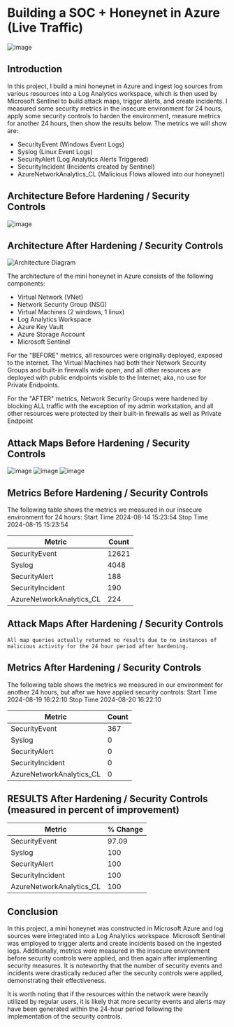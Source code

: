 # Building a SOC + Honeynet in Azure (Live Traffic)
![image](https://github.com/user-attachments/assets/4e907827-b012-4b49-9052-7f3496a047ac)

## Introduction

In this project, I build a mini honeynet in Azure and ingest log sources from various resources into a Log Analytics workspace, which is then used by Microsoft Sentinel to build attack maps, trigger alerts, and create incidents. I measured some security metrics in the insecure environment for 24 hours, apply some security controls to harden the environment, measure metrics for another 24 hours, then show the results below. The metrics we will show are:

- SecurityEvent (Windows Event Logs)
- Syslog (Linux Event Logs)
- SecurityAlert (Log Analytics Alerts Triggered)
- SecurityIncident (Incidents created by Sentinel)
- AzureNetworkAnalytics_CL (Malicious Flows allowed into our honeynet)

## Architecture Before Hardening / Security Controls
![image](https://github.com/user-attachments/assets/537486cc-4b71-4e2a-8c92-2b14c4a2fc68)

## Architecture After Hardening / Security Controls
![Architecture Diagram](https://i.imgur.com/YQNa9Pp.jpg)

The architecture of the mini honeynet in Azure consists of the following components:

- Virtual Network (VNet)
- Network Security Group (NSG)
- Virtual Machines (2 windows, 1 linux)
- Log Analytics Workspace
- Azure Key Vault
- Azure Storage Account
- Microsoft Sentinel

For the "BEFORE" metrics, all resources were originally deployed, exposed to the internet. The Virtual Machines had both their Network Security Groups and built-in firewalls wide open, and all other resources are deployed with public endpoints visible to the Internet; aka, no use for Private Endpoints.

For the "AFTER" metrics, Network Security Groups were hardened by blocking ALL traffic with the exception of my admin workstation, and all other resources were protected by their built-in firewalls as well as Private Endpoint

## Attack Maps Before Hardening / Security Controls

![image](https://github.com/user-attachments/assets/b5f32300-d6dd-496b-ab4a-38b1b5e69380)
![image](https://github.com/user-attachments/assets/058960da-f3ab-4ab0-a071-e4b2c34e1185)
![image](https://github.com/user-attachments/assets/a785c24b-98be-4954-a734-c001a81a82bf)

## Metrics Before Hardening / Security Controls

The following table shows the metrics we measured in our insecure environment for 24 hours:
Start Time 2024-08-14 15:23:54
Stop Time 2024-08-15 15:23:54

| Metric                   | Count
| ------------------------ | -----
| SecurityEvent            | 12621
| Syslog                   | 4048
| SecurityAlert            | 188
| SecurityIncident         | 190
| AzureNetworkAnalytics_CL | 224

## Attack Maps After Hardening / Security Controls

```All map queries actually returned no results due to no instances of malicious activity for the 24 hour period after hardening.```

## Metrics After Hardening / Security Controls

The following table shows the metrics we measured in our environment for another 24 hours, but after we have applied security controls:
Start Time 2024-08-19 16:22:10
Stop Time	2024-08-20 16:22:10

| Metric                   | Count
| ------------------------ | -----
| SecurityEvent            | 367
| Syslog                   | 0
| SecurityAlert            | 0
| SecurityIncident         | 0
| AzureNetworkAnalytics_CL | 0

## RESULTS After Hardening / Security Controls (measured in percent of improvement)

| Metric                   | % Change
| ------------------------ | -----
| SecurityEvent            | 97.09
| Syslog                   | 100
| SecurityAlert            | 100
| SecurityIncident         | 100
| AzureNetworkAnalytics_CL | 100

## Conclusion

In this project, a mini honeynet was constructed in Microsoft Azure and log sources were integrated into a Log Analytics workspace. Microsoft Sentinel was employed to trigger alerts and create incidents based on the ingested logs. Additionally, metrics were measured in the insecure environment before security controls were applied, and then again after implementing security measures. It is noteworthy that the number of security events and incidents were drastically reduced after the security controls were applied, demonstrating their effectiveness.

It is worth noting that if the resources within the network were heavily utilized by regular users, it is likely that more security events and alerts may have been generated within the 24-hour period following the implementation of the security controls.
